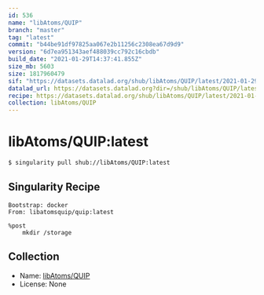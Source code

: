```yaml
---
id: 536
name: "libAtoms/QUIP"
branch: "master"
tag: "latest"
commit: "b44be91df97825aa067e2b11256c2308ea67d9d9"
version: "6d7ea951343aef488039cc792c16cbdb"
build_date: "2021-01-29T14:37:41.855Z"
size_mb: 5603
size: 1817960479
sif: "https://datasets.datalad.org/shub/libAtoms/QUIP/latest/2021-01-29-b44be91d-6d7ea951/6d7ea951343aef488039cc792c16cbdb.simg"
datalad_url: https://datasets.datalad.org?dir=/shub/libAtoms/QUIP/latest/2021-01-29-b44be91d-6d7ea951/
recipe: https://datasets.datalad.org/shub/libAtoms/QUIP/latest/2021-01-29-b44be91d-6d7ea951/Singularity
collection: libAtoms/QUIP
---
```


# libAtoms/QUIP:latest

```bash
$ singularity pull shub://libAtoms/QUIP:latest
```

## Singularity Recipe

```singularity
Bootstrap: docker
From: libatomsquip/quip:latest

%post
    mkdir /storage
```

## Collection

 - Name: [libAtoms/QUIP](https://github.com/libAtoms/QUIP)
 - License: None

